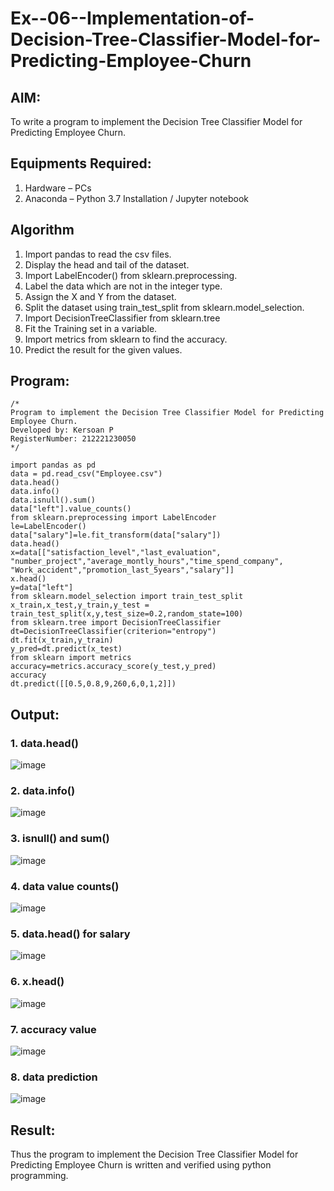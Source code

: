 # Ex--06--Implementation-of-Decision-Tree-Classifier-Model-for-Predicting-Employee-Churn

## AIM:
To write a program to implement the Decision Tree Classifier Model for Predicting Employee Churn.

## Equipments Required:
1. Hardware – PCs
2. Anaconda – Python 3.7 Installation / Jupyter notebook

## Algorithm
1. Import pandas to read the csv files.
2. Display the head and tail of the dataset.
3. Import LabelEncoder() from sklearn.preprocessing.
4. Label the data which are not in the integer type.
5. Assign the X and Y from the dataset.
6. Split the dataset using train_test_split from sklearn.model_selection.
7. Import DecisionTreeClassifier from sklearn.tree
8. Fit the Training set in a variable.
9. Import metrics from sklearn to find the accuracy.
10. Predict the result for the given values.

## Program:
```
/*
Program to implement the Decision Tree Classifier Model for Predicting Employee Churn.
Developed by: Kersoan P
RegisterNumber: 212221230050
*/
```
```
import pandas as pd
data = pd.read_csv("Employee.csv")
data.head()
data.info()
data.isnull().sum()
data["left"].value_counts()
from sklearn.preprocessing import LabelEncoder
le=LabelEncoder()
data["salary"]=le.fit_transform(data["salary"])
data.head()
x=data[["satisfaction_level","last_evaluation",
"number_project","average_montly_hours","time_spend_company",
"Work_accident","promotion_last_5years","salary"]]
x.head()
y=data["left"]
from sklearn.model_selection import train_test_split
x_train,x_test,y_train,y_test = train_test_split(x,y,test_size=0.2,random_state=100)
from sklearn.tree import DecisionTreeClassifier
dt=DecisionTreeClassifier(criterion="entropy")
dt.fit(x_train,y_train)
y_pred=dt.predict(x_test)
from sklearn import metrics
accuracy=metrics.accuracy_score(y_test,y_pred)
accuracy
dt.predict([[0.5,0.8,9,260,6,0,1,2]])
```

## Output:
### 1. data.head()
![image](https://github.com/balaji-21005757/Implementation-of-Decision-Tree-Classifier-Model-for-Predicting-Employee-Churn/assets/94372294/8693d193-7a3f-4663-bf23-7257e2f2b9c5)
### 2. data.info()
![image](https://github.com/balaji-21005757/Implementation-of-Decision-Tree-Classifier-Model-for-Predicting-Employee-Churn/assets/94372294/42c585f0-7552-46c3-9925-3ab300c9dba1)
### 3. isnull() and sum()
![image](https://github.com/balaji-21005757/Implementation-of-Decision-Tree-Classifier-Model-for-Predicting-Employee-Churn/assets/94372294/878ae1fd-64f4-4575-abbd-1efa0e5cc626)
### 4. data value counts()
![image](https://github.com/balaji-21005757/Implementation-of-Decision-Tree-Classifier-Model-for-Predicting-Employee-Churn/assets/94372294/038d4e16-df3d-47bd-8adb-6b6e3d723adc)
### 5. data.head() for salary
![image](https://github.com/balaji-21005757/Implementation-of-Decision-Tree-Classifier-Model-for-Predicting-Employee-Churn/assets/94372294/869c8d5c-95c7-4b3f-83d9-e15e55dbc277)
### 6. x.head()
![image](https://github.com/balaji-21005757/Implementation-of-Decision-Tree-Classifier-Model-for-Predicting-Employee-Churn/assets/94372294/58414ee5-9b2e-432c-a42b-16e882200b6c)
### 7. accuracy value
![image](https://github.com/balaji-21005757/Implementation-of-Decision-Tree-Classifier-Model-for-Predicting-Employee-Churn/assets/94372294/172596c6-8760-4a2c-9e22-be48eba84633)
### 8. data prediction
![image](https://github.com/balaji-21005757/Implementation-of-Decision-Tree-Classifier-Model-for-Predicting-Employee-Churn/assets/94372294/7a6a6fc5-54b9-4d96-8c9a-8d5d94afe58f)

## Result:
Thus the program to implement the  Decision Tree Classifier Model for Predicting Employee Churn is written and verified using python programming.

